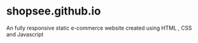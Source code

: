 # shopsee.github.io
An fully responsive static e-commerce website created using HTML , CSS and Javascript
